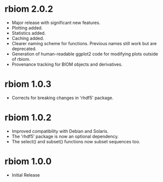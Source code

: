 
# rbiom 2.0.2

* Major release with significant new features.
* Plotting added.
* Statistics added.
* Caching added.
* Clearer naming scheme for functions. Previous names still work but are deprecated.
* Generation of human-readable ggplot2 code for modifying plots outside of rbiom.
* Provenance tracking for BIOM objects and derivatives.


# rbiom 1.0.3

* Corrects for breaking changes in 'rhdf5' package.


# rbiom 1.0.2

* Improved compatibility with Debian and Solaris.
* The 'rhdf5' package is now an optional dependency.
* The select() and subset() functions now subset sequences too.


# rbiom 1.0.0

* Initial Release
